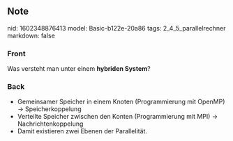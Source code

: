 ## Note
nid: 1602348876413
model: Basic-b122e-20a86
tags: 2_4_5_parallelrechner
markdown: false

### Front
Was versteht man unter einem <b>hybriden System</b>?

### Back
<ul>
  <li>Gemeinsamer Speicher in einem Knoten (Programmierung mit
  OpenMP) → Speicherkoppelung
  <li>Verteilte Speicher zwischen den Konten (Programmierung mit
  MPI) → Nachrichtenkoppelung
  <li>Damit existieren zwei Ebenen der Parallelität.
</ul>
